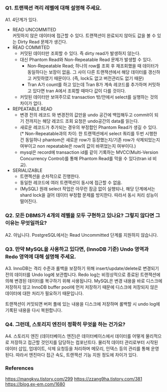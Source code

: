 ### Q1. 트랜잭션 격리 레벨에 대해 설명해 주세요.
A1. 4단계가 있다.
- READ UNCOMMITED <br>
커밋하지 않은 데이터에 접근할 수 있다. 트랜잭션이 완료되지 않아도 값을 볼 수 있는 Dirty Read 문제가 생긴다. 
- READ COMMITED <br>
    - 커밋된 데이터만 조회할 수 있다. 즉 dirty read가 발생하지 않는다.
    - 대신 Phantom Read와 Non-Repeatable Read 문제가 발생할 수 있다.
        - Non-Repeatable Read; 하나의 row를 조회 후 재조회했을 때 데이터가 동일하다는 보장이 없음. 그 사이 다른 트랜잭션에서 해당 데이터를 갱신하고 커밋하였기 때문이다. (즉, lock도 없고 버전관리도 없기 때문)
        - Tran A가 count를 하고 있는데 Tran B가 계속 레코드를 추가하며 커밋하고 있다면 tran A에서 조회할 때마다 값이 다를 것이다.  
    - 커밋된 데이터만 보여주므로 transaction 밖/안에서 select를 실행하는 것의 차이가 없다.
- REPEATABLE READ <br>
    - 변경 전의 레코드 와 변경전의 값만을 undo 공간에 백업해두고 commit이 되기 전까지는 해당 레코드 조회 요청은 undo공간의 data를 읽는다. 
    - 새로운 레코드가 추가되는 경우의 부정합인 Phantom Read가 생길 수 있다. (* Non-Repeatable과의 차이: 한 트랜잭션에서 select 쿼리를 두번 시행한 건 동일하나 phantom은 새로운 row가 등장했는지/기존 row가 삭제되었는지 여부이고 non repeatable은 row의 값이 바뀌었는지 여부이다.)
    - mysql은 record에 transaction id를 같이 기록하는 MVCC(Multi-Version Concurrency Control)를 통해  Phantom Read를 막을 수 있다(tran id 비교).
- SERIALIZABLE <br>
    - 트랜젝션을 순차적으로 진행한다.
    - 동일한 레코드에 여러 트랜잭션이 동시에 접근할 수 없음. 
    - (MySQL) 원래 select 작업은 아무런 잠금 없이 실행되나, 해당 단계에서는 shard lock을 걸어 데이터 부정합 문제를 방지한다. 따라서 동시 처리 성능이 떨어진다.

### Q2. 모든 DBMS가 4개의 레벨을 모두 구현하고 있나요? 그렇지 않다면 그 이유는 무엇일까요?
A2. 아닙니다. PostgreSQL에서는 Read Uncommitted 단계를 지원하지 않습니다.

### Q3. 만약 MySQL을 사용하고 있다면, (InnoDB 기준) Undo 영역과 Redo 영역에 대해 설명해 주세요.
A3. InnoDB는 격리 수준과 롤백을 보장하기 위해 insert/update/delete로 변경되기 전의 데이터를 Undo log에 보관합니다. Redo log는 비정상적으로 종료된 트랜잭션에 의해 변경된 데이터를 복구하기 위해 사용됩니다. MySQL은 변경 내용을 바로 디스크에 저장하지 않고 InnoDB buffer pool에 먼저 저장하기 때문에 디스크에 저장되지 않은 데이터에 대한 처리가 필요하기 때문입니다.

트랜잭션이 커밋되면 버퍼 풀에 있는 내용을 디스크에 저장하며 롤백할 시 undo log에 기록된 내용을 다시 복원합니다.

### Q4. 그런데, 스토리지 엔진이 정확히 무엇을 하는 건가요?
A4. 스토리지 엔진 (데이터베이스 엔진)은 데이터베이스에서 데이터를 어떻게 물리적으로 저장하고 접근할 것인지를 담당하는 컴포넌트다. 물리적 데이터 관리로부터 시작된 데이터 삽입, 업데이트, 삭제 요청등을 처리하며 메모리, 인덱스 등의 관리를 통해 운영된다. 따라서 엔진마다 접근 속도, 트랜잭션 기능 지원 정도에 차이가 있다.

### References
https://mangkyu.tistory.com/299
https://zzang9ha.tistory.com/381
https://blog.ex-em.com/1680
